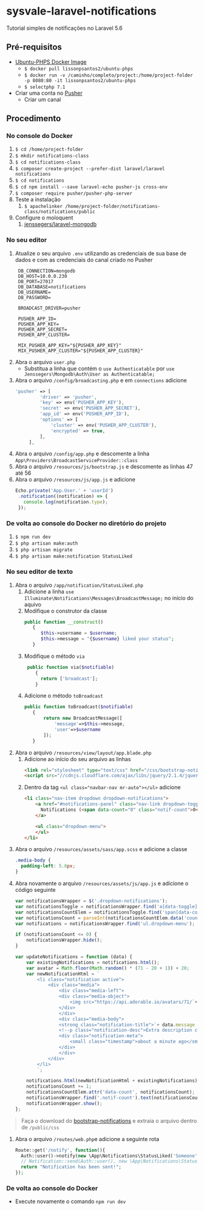 # sysvale-laravel-notifications
Tutorial simples de notificações no Laravel 5.6

## Pré-requisitos
* [Ubuntu-PHPS Docker Image](https://github.com/lissonpsantos2/dockerfiles/tree/master/ubuntu-PHPS)
  * `$ docker pull lissonpsantos2/ubuntu-phps`
  * `$ docker run -v /caminho/completo/project:/home/project-folder -p 8080:80 -it lissonpsantos2/ubuntu-phps`
  * `$ selectphp 7.1`
* Criar uma conta no [Pusher](https://pusher.com/)
  * Criar um canal

## Procedimento
### No console do Docker
1. `$ cd /home/project-folder`
2. `$ mkdir notifications-class`
3. `$ cd notifications-class`
4. `$ composer create-project --prefer-dist laravel/laravel notifications`
5. `$ cd notifications`
6. `$ cd npm install --save laravel-echo pusher-js cross-env`
7. `$ composer require pusher/pusher-php-server`
8. Teste a instalação
   1. `$ apachelinker /home/project-folder/notifications-class/notifications/public`
9. Configure o moloquent
   1. [jenssegers/laravel-mongodb](https://github.com/jenssegers/laravel-mongodb)

### No seu editor
1. Atualize o seu arquivo `.env` utilizando as credenciais de sua base de dados e com as credenciais do canal criado no Pusher
   ```
    DB_CONNECTION=mongodb
    DB_HOST=10.0.0.230
    DB_PORT=27017
    DB_DATABASE=notifications
    DB_USERNAME=
    DB_PASSWORD=

    BROADCAST_DRIVER=pusher

    PUSHER_APP_ID=
    PUSHER_APP_KEY=
    PUSHER_APP_SECRET=
    PUSHER_APP_CLUSTER=

    MIX_PUSHER_APP_KEY="${PUSHER_APP_KEY}"
    MIX_PUSHER_APP_CLUSTER="${PUSHER_APP_CLUSTER}"
   ```
1. Abra o arquivo `user.php`
   * Substitua a linha que contém o `use Authenticatable` por `use Jenssegers\Mongodb\Auth\User as Authenticatable;`
1. Abra o arquivo `/config/broadcasting.php` e em `connections` adicione
   ```php
   'pusher' => [
            'driver' => 'pusher',
            'key' => env('PUSHER_APP_KEY'),
            'secret' => env('PUSHER_APP_SECRET'),
            'app_id' => env('PUSHER_APP_ID'),
            'options' => [
                'cluster' => env('PUSHER_APP_CLUSTER'),
                'encrypted' => true,
            ],
        ],
   ```
1. Abra o arquivo `/config/app.php` e descomente a linha `App\Providers\BroadcastServiceProvider::class`
1. Abra o arquivo `/resources/js/bootstrap.js` e descomente as linhas 47 até 56
1. Abra o arquivo `/resources/js/app.js` e adicione
   ```javascript
   Echo.private('App.User.' + 'userId')
    .notification((notification) => {
      console.log(notification.type);
    });
   ```
### De volta ao console do Docker no diretório do projeto
1. `$ npm run dev`
1. `$ php artisan make:auth`
1. `$ php artisan migrate`
1. `$ php artisan make:notification StatusLiked`

### No seu editor de texto
1. Abra o arquivo `/app/notification/StatusLiked.php`
   1. Adicione a linha `use Illuminate\Notifications\Messages\BroadcastMessage;` no início do aquivo
   1. Modifique o construtor da classe
      ```php
      public function __construct()
    	 {
        	$this->username = $username;
        	$this->message = "{$username} liked your status";
    	 }
      ```
   1. Modifique o método `via`
      ```php
       public function via($notifiable)
    	  {
         	return ['broadcast'];
    	  }
      ```
   1. Adicione o método `toBroadcast`
      ```php
      public function toBroadcast($notifiable)
    	 {
        	 return new BroadcastMessage([
       		     'message'=>$this->message,
        	     'user'=>$username
        	 ]);
    	 }
      ```
1. Abra o arquivo `/resources/view/layout/app.blade.php`
   1. Adicione ao início do seu arquivo as linhas
      ```html
      <link rel="stylesheet" type="text/css" href="/css/bootstrap-notifications.min.css">
      <script src="//cdnjs.cloudflare.com/ajax/libs/jquery/2.1.4/jquery.min.js" defer></script>
      ```
   1. Dentro da tag `<ul class="navbar-nav mr-auto"></ul>` adicione
      ```html
      <li class="nav-item dropdown dropdown-notifications">
          <a href="#notifications-panel" class="nav-link dropdown-toggle" data-toggle="dropdown">
            Notifications (<span data-count="0" class="notif-count">0</span>)
          </a>

          <ul class="dropdown-menu">
          </ul>
      </li>
      ```
1. Abra o arquivo `/resources/assets/sass/app.scss` e adicione a classe
   ```css
   .media-body {
     padding-left: 5.6px;
   }
   ```
1. Abra novamente o arquivo `/resources/assets/js/app.js` e adicione o código seguinte
   ```javascript
   var notificationsWrapper = $('.dropdown-notifications');
   var notificationsToggle = notificationsWrapper.find('a[data-toggle]');
   var notificationsCountElem = notificationsToggle.find('span[data-count]');
   var notificationsCount = parseInt(notificationsCountElem.data('count'));
   var notifications = notificationsWrapper.find('ul.dropdown-menu');

   if (notificationsCount <= 0) {
       notificationsWrapper.hide();
   }

   var updateNotifications = function (data) {
       var existingNotifications = notifications.html();
       var avatar = Math.floor(Math.random() * (71 - 20 + 1)) + 20;
       var newNotificationHtml = `
           <li class="notification active">
               <div class="media">
                   <div class="media-left">
                   <div class="media-object">
                       <img src="https://api.adorable.io/avatars/71/`+ avatar + `.png" class="img-circle" alt="50x50" style="width: 50px; height: 50px;">
                   </div>
                   </div>
                   <div class="media-body">
                   <strong class="notification-title">`+ data.message + `</strong>
                   <!--p class="notification-desc">Extra description can go here</p-->
                   <div class="notification-meta">
                       <small class="timestamp">about a minute ago</small>
                   </div>
                   </div>
               </div>
           </li>
           `;

       notifications.html(newNotificationHtml + existingNotifications);
       notificationsCount += 1;
       notificationsCountElem.attr('data-count', notificationsCount);
       notificationsWrapper.find('.notif-count').text(notificationsCount);
       notificationsWrapper.show();
   };
   ```
> Faça o download do [bootstrap-notifications](https://skywalkapps.github.io/bootstrap-notifications/) e extraia o arquivo dentro de `/public/css`

1. Abra o arquivo `/routes/web.php`e adicione a seguinte rota
   ```php
   Route::get('/notify', function(){
     Auth::user()->notify(new \App\Notifications\StatusLiked('Someone'));
     // Notification::send(Auth::user(), new \App\Notifications\StatusLiked('Someone'));
     return "Notification has been sent!";
   });
   ```
### De volta ao console do Docker
* Execute novamente o comando `npm run dev`

